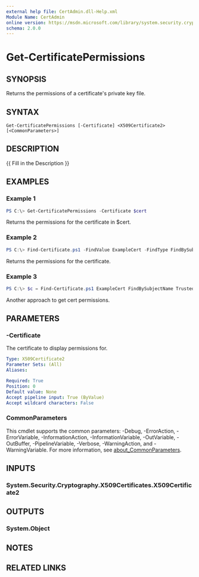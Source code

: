 ```yaml
---
external help file: CertAdmin.dll-Help.xml
Module Name: CertAdmin
online version: https://msdn.microsoft.com/library/system.security.cryptography.x509certificates.x509findtype.aspx
schema: 2.0.0
---
```


# Get-CertificatePermissions

## SYNOPSIS
Returns the permissions of a certificate's private key file.

## SYNTAX

```
Get-CertificatePermissions [-Certificate] <X509Certificate2> [<CommonParameters>]
```

## DESCRIPTION
{{ Fill in the Description }}

## EXAMPLES

### Example 1
```powershell
PS C:\> Get-CertificatePermissions -Certificate $cert
```

Returns the permissions for the certificate in $cert.

### Example 2
```powershell
PS C:\> Find-Certificate.ps1 -FindValue ExampleCert -FindType FindBySubjectName -StoreName TrustedPeople -StoreLocation LocalMachine |Get-CertificatePermissions
```

Returns the permissions for the certificate.

### Example 3
```powershell
PS C:\> $c = Find-Certificate.ps1 ExampleCert FindBySubjectName TrustedPeople LocalMachine ; Get-CertificatePermissions.ps1 $c
```

Another approach to get cert permissions.

## PARAMETERS

### -Certificate
The certificate to display permissions for.

```yaml
Type: X509Certificate2
Parameter Sets: (All)
Aliases:

Required: True
Position: 0
Default value: None
Accept pipeline input: True (ByValue)
Accept wildcard characters: False
```

### CommonParameters
This cmdlet supports the common parameters: -Debug, -ErrorAction, -ErrorVariable, -InformationAction, -InformationVariable, -OutVariable, -OutBuffer, -PipelineVariable, -Verbose, -WarningAction, and -WarningVariable. For more information, see [about_CommonParameters](http://go.microsoft.com/fwlink/?LinkID=113216).

## INPUTS

### System.Security.Cryptography.X509Certificates.X509Certificate2

## OUTPUTS

### System.Object
## NOTES

## RELATED LINKS
